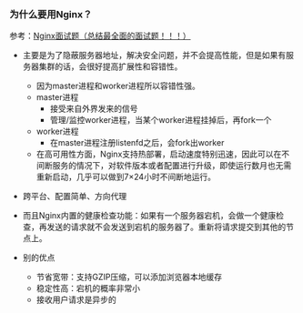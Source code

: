 ### 为什么要用Nginx？
参考：[Nginx面试题（总结最全面的面试题！！！） ](https://juejin.cn/post/6844904125784653837)
- 主要是为了隐蔽服务器地址，解决安全问题，并不会提高性能，但是如果有服务器集群的话，会很好提高扩展性和容错性。
    - 因为master进程和worker进程所以容错性强。
    - master进程
        - 接受来自外界发来的信号
        - 管理/监控worker进程，当某个worker进程挂掉后，再fork一个
    - worker进程
        - 在master进程注册listenfd之后，会fork出worker
    - 在高可用性方面，Nginx支持热部署，启动速度特别迅速，因此可以在不间断服务的情况下，对软件版本或者配置进行升级，即使运行数月也无需重新启动，几乎可以做到7×24小时不间断地运行。
    
- 跨平台、配置简单、方向代理
- 而且Nginx内置的健康检查功能：如果有一个服务器宕机，会做一个健康检查，再发送的请求就不会发送到宕机的服务器了。重新将请求提交到其他的节点上。
- 别的优点
    - 节省宽带：支持GZIP压缩，可以添加浏览器本地缓存
    - 稳定性高：宕机的概率非常小
    - 接收用户请求是异步的
